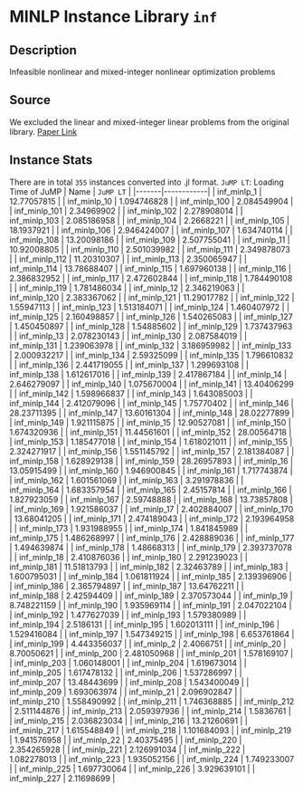 # MINLP Instance Library `inf`

## Description
Infeasible nonlinear and mixed-integer nonlinear optimization problems

## Source
We excluded the linear and mixed-integer linear problems from the original library.
[Paper Link](http://pubsonline.informs.org/doi/abs/10.1287/ijoc.2017.0761)

## Instance Stats
There are in total `355` instances converted into .jl format.
`JuMP LT`: Loading Time of JuMP
| Name  | `JuMP LT`  |
|-------|------------|
|	inf_minlp_1	|	12.77057815	|
|	inf_minlp_10	|	1.094746828	|
|	inf_minlp_100	|	2.084549904	|
|	inf_minlp_101	|	2.34969902	|
|	inf_minlp_102	|	2.278908014	|
|	inf_minlp_103	|	2.085186958	|
|	inf_minlp_104	|	2.2668221	|
|	inf_minlp_105	|	18.1937921	|
|	inf_minlp_106	|	2.946424007	|
|	inf_minlp_107	|	1.634740114	|
|	inf_minlp_108	|	13.20098186	|
|	inf_minlp_109	|	2.507755041	|
|	inf_minlp_11	|	10.92008805	|
|	inf_minlp_110	|	2.501039982	|
|	inf_minlp_111	|	2.349878073	|
|	inf_minlp_112	|	11.20310307	|
|	inf_minlp_113	|	2.350065947	|
|	inf_minlp_114	|	13.78688407	|
|	inf_minlp_115	|	1.697960138	|
|	inf_minlp_116	|	2.386832952	|
|	inf_minlp_117	|	2.472602844	|
|	inf_minlp_118	|	1.784490108	|
|	inf_minlp_119	|	1.781486034	|
|	inf_minlp_12	|	2.346219063	|
|	inf_minlp_120	|	2.383367062	|
|	inf_minlp_121	|	11.29017782	|
|	inf_minlp_122	|	1.55947113	|
|	inf_minlp_123	|	1.513184071	|
|	inf_minlp_124	|	1.460407972	|
|	inf_minlp_125	|	2.160498857	|
|	inf_minlp_126	|	1.540265083	|
|	inf_minlp_127	|	1.450450897	|
|	inf_minlp_128	|	1.54885602	|
|	inf_minlp_129	|	1.737437963	|
|	inf_minlp_13	|	2.078230143	|
|	inf_minlp_130	|	2.087584019	|
|	inf_minlp_131	|	1.239063978	|
|	inf_minlp_132	|	3.186959982	|
|	inf_minlp_133	|	2.000932217	|
|	inf_minlp_134	|	2.59325099	|
|	inf_minlp_135	|	1.796610832	|
|	inf_minlp_136	|	2.441719055	|
|	inf_minlp_137	|	1.299693108	|
|	inf_minlp_138	|	1.612617016	|
|	inf_minlp_139	|	2.417867184	|
|	inf_minlp_14	|	2.646279097	|
|	inf_minlp_140	|	1.075670004	|
|	inf_minlp_141	|	13.40406299	|
|	inf_minlp_142	|	1.598966837	|
|	inf_minlp_143	|	1.643085003	|
|	inf_minlp_144	|	2.412079096	|
|	inf_minlp_145	|	1.75770402	|
|	inf_minlp_146	|	28.23711395	|
|	inf_minlp_147	|	13.60161304	|
|	inf_minlp_148	|	28.02277899	|
|	inf_minlp_149	|	1.921115875	|
|	inf_minlp_15	|	12.90527081	|
|	inf_minlp_150	|	1.674320936	|
|	inf_minlp_151	|	11.44561601	|
|	inf_minlp_152	|	28.00564718	|
|	inf_minlp_153	|	1.185477018	|
|	inf_minlp_154	|	1.618021011	|
|	inf_minlp_155	|	2.324271917	|
|	inf_minlp_156	|	1.551145792	|
|	inf_minlp_157	|	2.181384087	|
|	inf_minlp_158	|	1.628929138	|
|	inf_minlp_159	|	28.26957893	|
|	inf_minlp_16	|	13.05915499	|
|	inf_minlp_160	|	1.946900845	|
|	inf_minlp_161	|	1.717743874	|
|	inf_minlp_162	|	1.601561069	|
|	inf_minlp_163	|	3.291978836	|
|	inf_minlp_164	|	1.683357954	|
|	inf_minlp_165	|	2.45157814	|
|	inf_minlp_166	|	1.827923059	|
|	inf_minlp_167	|	2.59748888	|
|	inf_minlp_168	|	13.73857808	|
|	inf_minlp_169	|	1.921586037	|
|	inf_minlp_17	|	2.402884007	|
|	inf_minlp_170	|	13.68041205	|
|	inf_minlp_171	|	2.474189043	|
|	inf_minlp_172	|	2.193964958	|
|	inf_minlp_173	|	1.931988955	|
|	inf_minlp_174	|	1.841845989	|
|	inf_minlp_175	|	1.486268997	|
|	inf_minlp_176	|	2.428889036	|
|	inf_minlp_177	|	1.494639874	|
|	inf_minlp_178	|	1.48668313	|
|	inf_minlp_179	|	2.393737078	|
|	inf_minlp_18	|	2.410876036	|
|	inf_minlp_180	|	2.291239023	|
|	inf_minlp_181	|	11.51813793	|
|	inf_minlp_182	|	2.32463789	|
|	inf_minlp_183	|	1.600795031	|
|	inf_minlp_184	|	1.061811924	|
|	inf_minlp_185	|	2.139396906	|
|	inf_minlp_186	|	2.365794897	|
|	inf_minlp_187	|	13.64762211	|
|	inf_minlp_188	|	2.42594409	|
|	inf_minlp_189	|	2.370573044	|
|	inf_minlp_19	|	8.748221159	|
|	inf_minlp_190	|	1.935969114	|
|	inf_minlp_191	|	2.047022104	|
|	inf_minlp_192	|	1.477627039	|
|	inf_minlp_193	|	1.579380989	|
|	inf_minlp_194	|	2.5186131	|
|	inf_minlp_195	|	1.602013111	|
|	inf_minlp_196	|	1.529416084	|
|	inf_minlp_197	|	1.547349215	|
|	inf_minlp_198	|	6.653761864	|
|	inf_minlp_199	|	4.443356037	|
|	inf_minlp_2	|	2.4066751	|
|	inf_minlp_20	|	8.70050621	|
|	inf_minlp_200	|	2.481050968	|
|	inf_minlp_201	|	1.578169107	|
|	inf_minlp_203	|	1.060148001	|
|	inf_minlp_204	|	1.619673014	|
|	inf_minlp_205	|	1.617478132	|
|	inf_minlp_206	|	1.537286997	|
|	inf_minlp_207	|	13.48443699	|
|	inf_minlp_208	|	1.543400049	|
|	inf_minlp_209	|	1.693063974	|
|	inf_minlp_21	|	2.096902847	|
|	inf_minlp_210	|	1.558490992	|
|	inf_minlp_211	|	1.746368885	|
|	inf_minlp_212	|	2.511144876	|
|	inf_minlp_213	|	2.059397936	|
|	inf_minlp_214	|	1.5836761	|
|	inf_minlp_215	|	2.036823034	|
|	inf_minlp_216	|	13.21260691	|
|	inf_minlp_217	|	1.615548849	|
|	inf_minlp_218	|	1.101684093	|
|	inf_minlp_219	|	1.941576958	|
|	inf_minlp_22	|	2.40375495	|
|	inf_minlp_220	|	2.354265928	|
|	inf_minlp_221	|	2.126991034	|
|	inf_minlp_222	|	1.082278013	|
|	inf_minlp_223	|	1.935052156	|
|	inf_minlp_224	|	1.749233007	|
|	inf_minlp_225	|	1.697730064	|
|	inf_minlp_226	|	3.929639101	|
|	inf_minlp_227	|	2.11698699	|
